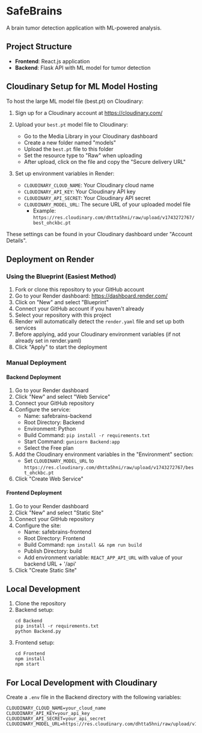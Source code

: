 # SafeBrains

A brain tumor detection application with ML-powered analysis.

## Project Structure

- **Frontend**: React.js application 
- **Backend**: Flask API with ML model for tumor detection

## Cloudinary Setup for ML Model Hosting

To host the large ML model file (best.pt) on Cloudinary:

1. Sign up for a Cloudinary account at https://cloudinary.com/
2. Upload your `best.pt` model file to Cloudinary:
   - Go to the Media Library in your Cloudinary dashboard
   - Create a new folder named "models"
   - Upload the `best.pt` file to this folder
   - Set the resource type to "Raw" when uploading
   - After upload, click on the file and copy the "Secure delivery URL"

3. Set up environment variables in Render:
   - `CLOUDINARY_CLOUD_NAME`: Your Cloudinary cloud name
   - `CLOUDINARY_API_KEY`: Your Cloudinary API key
   - `CLOUDINARY_API_SECRET`: Your Cloudinary API secret
   - `CLOUDINARY_MODEL_URL`: The secure URL of your uploaded model file
     - Example: `https://res.cloudinary.com/dhtta5hni/raw/upload/v1743272767/best_ohckbc.pt`

These settings can be found in your Cloudinary dashboard under "Account Details".

## Deployment on Render

### Using the Blueprint (Easiest Method)
1. Fork or clone this repository to your GitHub account
2. Go to your Render dashboard: https://dashboard.render.com/
3. Click on "New" and select "Blueprint"
4. Connect your GitHub account if you haven't already
5. Select your repository with this project
6. Render will automatically detect the `render.yaml` file and set up both services
7. Before applying, add your Cloudinary environment variables (if not already set in render.yaml)
8. Click "Apply" to start the deployment

### Manual Deployment

#### Backend Deployment
1. Go to your Render dashboard
2. Click "New" and select "Web Service"
3. Connect your GitHub repository
4. Configure the service:
   - Name: safebrains-backend
   - Root Directory: Backend
   - Environment: Python
   - Build Command: `pip install -r requirements.txt`
   - Start Command: `gunicorn Backend:app`
   - Select the Free plan
5. Add the Cloudinary environment variables in the "Environment" section:
   - Set `CLOUDINARY_MODEL_URL` to `https://res.cloudinary.com/dhtta5hni/raw/upload/v1743272767/best_ohckbc.pt`
6. Click "Create Web Service"

#### Frontend Deployment
1. Go to your Render dashboard
2. Click "New" and select "Static Site"
3. Connect your GitHub repository
4. Configure the site:
   - Name: safebrains-frontend
   - Root Directory: Frontend
   - Build Command: `npm install && npm run build`
   - Publish Directory: build
   - Add environment variable: `REACT_APP_API_URL` with value of your backend URL + '/api'
5. Click "Create Static Site"

## Local Development
1. Clone the repository
2. Backend setup:
   ```
   cd Backend
   pip install -r requirements.txt
   python Backend.py
   ```
3. Frontend setup:
   ```
   cd Frontend
   npm install
   npm start
   ```
   
## For Local Development with Cloudinary
Create a `.env` file in the Backend directory with the following variables:
```
CLOUDINARY_CLOUD_NAME=your_cloud_name
CLOUDINARY_API_KEY=your_api_key
CLOUDINARY_API_SECRET=your_api_secret
CLOUDINARY_MODEL_URL=https://res.cloudinary.com/dhtta5hni/raw/upload/v1743272767/best_ohckbc.pt
``` 